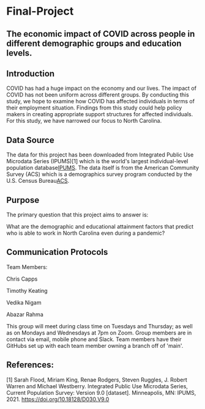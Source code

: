 # Final-Project

## The economic impact of COVID across people in different demographic groups and education levels.


## Introduction
COVID has had a huge impact on the economy and our lives. The impact of COVID has not been uniform across different groups. By conducting this study, we hope to examine how COVID has affected individuals in terms of their employment situation. Findings from this study could help policy makers in creating appropriate support structures for affected individuals. For this study, we have narrowed our focus to North Carolina. 

## Data Source
The data for this project has been downloaded from Integrated Public Use Microdata Series (IPUMS)[1] which is the world's largest individual-level population database[IPUMS](https://en.wikipedia.org/wiki/IPUMS). The data itself is from the American Community Survey (ACS) which is a demographics survey program conducted by the U.S. Census Bureau[ACS](https://en.wikipedia.org/wiki/American_Community_Survey). 

## Purpose
The primary question that this project aims to answer is:

What are the demographic and educational attainment factors that predict who is able to work in North Carolina even during a pandemic?


## Communication Protocols
Team Members:

Chris Capps

Timothy Keating

Vedika Nigam

Abazar Rahma

This group will meet during class time on Tuesdays and Thursday; as well as on Mondays and Wednesdays at 7pm on Zoom. Group members are in contact via email, mobile phone and Slack. Team members have their GitHubs set up with each team member owning a branch off of 'main'.

## References: 

[1] Sarah Flood, Miriam King, Renae Rodgers, Steven Ruggles, J. Robert Warren and Michael Westberry. Integrated Public Use Microdata Series, Current Population Survey: Version 9.0 [dataset]. Minneapolis, MN: IPUMS, 2021. https://doi.org/10.18128/D030.V9.0